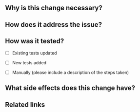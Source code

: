 ## Why is this change necessary?

## How does it address the issue?

## How was it tested?

* [ ] Existing tests updated

* [ ] New tests added

* [ ] Manually (please include a description of the steps taken)

## What side effects does this change have?

## Related links
